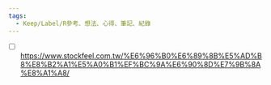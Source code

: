 ```yaml
---
tags:
  - Keep/Label/R參考、想法、心得、筆記、紀錄
---
```



- [ ] https://www.stockfeel.com.tw/%E6%96%B0%E6%89%8B%E5%AD%B8%E8%B2%A1%E5%A0%B1%EF%BC%9A%E6%90%8D%E7%9B%8A%E8%A1%A8/